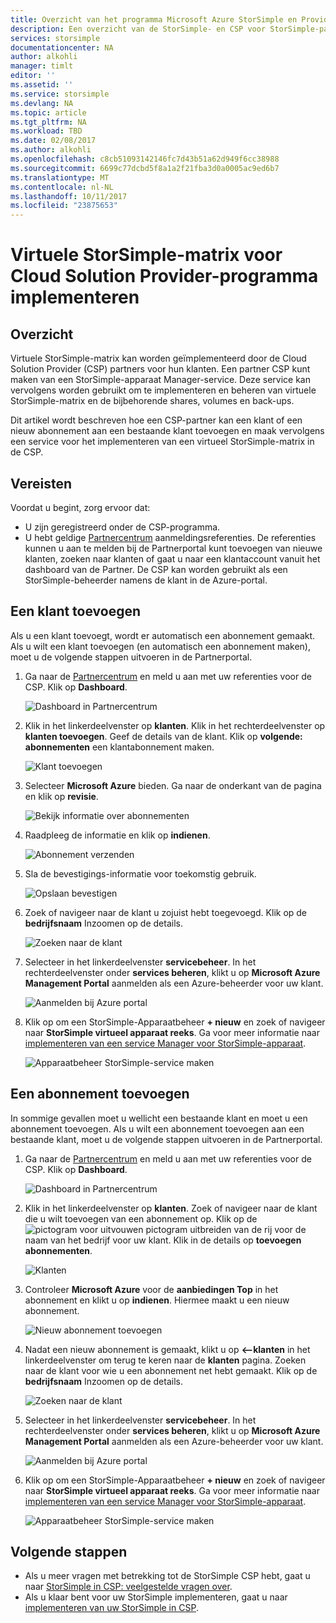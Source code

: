 ```yaml
---
title: Overzicht van het programma Microsoft Azure StorSimple en Provider van Cloudoplossingen | Microsoft Docs
description: Een overzicht van de StorSimple- en CSP voor StorSimple-partners.
services: storsimple
documentationcenter: NA
author: alkohli
manager: timlt
editor: ''
ms.assetid: ''
ms.service: storsimple
ms.devlang: NA
ms.topic: article
ms.tgt_pltfrm: NA
ms.workload: TBD
ms.date: 02/08/2017
ms.author: alkohli
ms.openlocfilehash: c8cb51093142146fc7d43b51a62d949f6cc38988
ms.sourcegitcommit: 6699c77dcbd5f8a1a2f21fba3d0a0005ac9ed6b7
ms.translationtype: MT
ms.contentlocale: nl-NL
ms.lasthandoff: 10/11/2017
ms.locfileid: "23875653"
---
```

# <a name="deploy-storsimple-virtual-array-for-cloud-solution-provider-program"></a>Virtuele StorSimple-matrix voor Cloud Solution Provider-programma implementeren

## <a name="overview"></a>Overzicht

Virtuele StorSimple-matrix kan worden geïmplementeerd door de Cloud Solution Provider (CSP) partners voor hun klanten. Een partner CSP kunt maken van een StorSimple-apparaat Manager-service. Deze service kan vervolgens worden gebruikt om te implementeren en beheren van virtuele StorSimple-matrix en de bijbehorende shares, volumes en back-ups.

Dit artikel wordt beschreven hoe een CSP-partner kan een klant of een nieuw abonnement aan een bestaande klant toevoegen en maak vervolgens een service voor het implementeren van een virtueel StorSimple-matrix in de CSP.

## <a name="prerequisites"></a>Vereisten

Voordat u begint, zorg ervoor dat:

- U zijn geregistreerd onder de CSP-programma.
- U hebt geldige [Partnercentrum](http://partnercenter.microsoft.com/) aanmeldingsreferenties. De referenties kunnen u aan te melden bij de Partnerportal kunt toevoegen van nieuwe klanten, zoeken naar klanten of gaat u naar een klantaccount vanuit het dashboard van de Partner. De CSP kan worden gebruikt als een StorSimple-beheerder namens de klant in de Azure-portal.
                             
## <a name="add-a-customer"></a>Een klant toevoegen

Als u een klant toevoegt, wordt er automatisch een abonnement gemaakt. Als u wilt een klant toevoegen (en automatisch een abonnement maken), moet u de volgende stappen uitvoeren in de Partnerportal.

1. Ga naar de [Partnercentrum](http://partnercenter.microsoft.com/) en meld u aan met uw referenties voor de CSP. Klik op **Dashboard**.

     ![Dashboard in Partnercentrum](./media/storsimple-partner-csp-deploy/image1.png)
                              
2. Klik in het linkerdeelvenster op **klanten**. Klik in het rechterdeelvenster op **klanten toevoegen**. Geef de details van de klant. Klik op **volgende: abonnementen** een klantabonnement maken.

    ![Klant toevoegen](./media/storsimple-partner-csp-deploy/image2.png)

3.  Selecteer **Microsoft Azure** bieden. Ga naar de onderkant van de pagina en klik op **revisie**.

    ![Bekijk informatie over abonnementen](./media/storsimple-partner-csp-deploy/image3.png)
                              
4. Raadpleeg de informatie en klik op **indienen**.

    ![Abonnement verzenden](./media/storsimple-partner-csp-deploy/image4.png)

5. Sla de bevestigings-informatie voor toekomstig gebruik.

    ![Opslaan bevestigen](./media/storsimple-partner-csp-deploy/image5.png)

6. Zoek of navigeer naar de klant u zojuist hebt toegevoegd. Klik op de **bedrijfsnaam** Inzoomen op de details.

    ![Zoeken naar de klant](./media/storsimple-partner-csp-deploy/image6.png)  

7. Selecteer in het linkerdeelvenster **servicebeheer**. In het rechterdeelvenster onder **services beheren**, klikt u op **Microsoft Azure Management Portal** aanmelden als een Azure-beheerder voor uw klant.

    ![Aanmelden bij Azure portal](./media/storsimple-partner-csp-deploy/image9.png)

8. Klik op om een StorSimple-Apparaatbeheer **+ nieuw** en zoek of navigeer naar **StorSimple virtueel apparaat reeks**. Ga voor meer informatie naar [implementeren van een service Manager voor StorSimple-apparaat](storsimple-virtual-array-manage-service.md).

    ![Apparaatbeheer StorSimple-service maken](./media/storsimple-partner-csp-deploy/image8.png)


## <a name="add-a-subscription"></a>Een abonnement toevoegen

In sommige gevallen moet u wellicht een bestaande klant en moet u een abonnement toevoegen. Als u wilt een abonnement toevoegen aan een bestaande klant, moet u de volgende stappen uitvoeren in de Partnerportal.

1. Ga naar de [Partnercentrum](http://partnercenter.microsoft.com/) en meld u aan met uw referenties voor de CSP. Klik op **Dashboard**.

     ![Dashboard in Partnercentrum](./media/storsimple-partner-csp-deploy/image1.png)
                              
2. Klik in het linkerdeelvenster op **klanten**. Zoek of navigeer naar de klant die u wilt toevoegen van een abonnement op. Klik op de ![pictogram voor uitvouwen](./media/storsimple-partner-csp-deploy/expand_pane_icon.png) pictogram uitbreiden van de rij voor de naam van het bedrijf voor uw klant. Klik in de details op **toevoegen abonnementen**.

    ![Klanten](./media/storsimple-partner-csp-deploy/image10.png)

3. Controleer **Microsoft Azure** voor de **aanbiedingen Top** in het abonnement en klikt u op **indienen**. Hiermee maakt u een nieuw abonnement.

    ![Nieuw abonnement toevoegen](./media/storsimple-partner-csp-deploy/image11.png)

6. Nadat een nieuw abonnement is gemaakt, klikt u op **<--klanten** in het linkerdeelvenster om terug te keren naar de **klanten** pagina. Zoeken naar de klant voor wie u een abonnement net hebt gemaakt. Klik op de **bedrijfsnaam** Inzoomen op de details.

    ![Zoeken naar de klant](./media/storsimple-partner-csp-deploy/image6.png)  

7. Selecteer in het linkerdeelvenster **servicebeheer**. In het rechterdeelvenster onder **services beheren**, klikt u op **Microsoft Azure Management Portal** aanmelden als een Azure-beheerder voor uw klant.

    ![Aanmelden bij Azure portal](./media/storsimple-partner-csp-deploy/image9.png)

8. Klik op om een StorSimple-Apparaatbeheer **+ nieuw** en zoek of navigeer naar **StorSimple virtueel apparaat reeks**. Ga voor meer informatie naar [implementeren van een service Manager voor StorSimple-apparaat](storsimple-virtual-array-manage-service.md).

    ![Apparaatbeheer StorSimple-service maken](./media/storsimple-partner-csp-deploy/image8.png)

## <a name="next-steps"></a>Volgende stappen

- Als u meer vragen met betrekking tot de StorSimple CSP hebt, gaat u naar [StorSimple in CSP: veelgestelde vragen over](storsimple-partner-csp-faq.md).
- Als u klaar bent voor uw StorSimple implementeren, gaat u naar [implementeren van uw StorSimple in CSP](storsimple-partner-csp-deploy.md).
